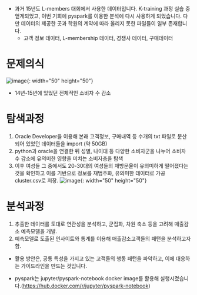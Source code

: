 - 과거 15년도 L-members 대회에서 사용한 데이터입니다. K-training 과정 실습 중 얻게되었고, 이번 기회에 pyspark를 이용한 분석에 다시 사용하게 되었습니다. 다만 데이터의 제공한 곳과 학원의 계약에 따라 올리지 못한 파일들이 일부 존재합니다. 
  - 고객 정보 데이터, L-membership 데이터, 경쟁사 데이터, 구매데이터

# 문제의식
![image](https://user-images.githubusercontent.com/76681523/210190286-e0b14c52-8293-45a3-96ac-72219a00c143.png){: width="50" height="50"}
- 14년-15년에 있었던 전체적인 소비자 수 감소

# 탐색과정
1. Oracle Developer을 이용해 본래 고객정보, 구매내역 등 수개의 txt 파일로 분산되어 있었던 데이터들을 import (약 50GB)
2. python과 oracle을 연결한 뒤 성별, 나이대 등 다양한 소비자군을 나누어 소비자 수 감소에 유의미한 영향을 미치는 소비자층을 탐색
3. 이후 여성들 그 중에서도 20-30대의 여성들의 재방문율이 유의미하게 떨어졌다는 것을 확인하고 이를 기반으로 정보를 재범주화, 유의미한 데이터로 가공 cluster.csv로 저장.
![image](https://user-images.githubusercontent.com/76681523/210190595-d7d7fd30-6795-43f7-980e-28d1331f3a31.png){: width="50" height="50"}

# 분석과정
1. 추출한 데이터를 토대로 연관성을 분석하고, 군집화, 차원 축소 등을 고려해 매출감소 예측모델을 개발.
2. 예측모델로 도출된 인사이트와 통계를 이용해 매출감소고객들의 패턴을 분석하고자 함.

- 활용 방안은, 공통 특성을 가지고 있는 고객들의 행동 패턴을 파악하고, 이에 대응하는 가이드라인을 만드는 것입니다. 



- pyspark는 jupyter/pyspark-notebook docker image를 활용해 실행시켰습니다.(https://hub.docker.com/r/jupyter/pyspark-notebook)
